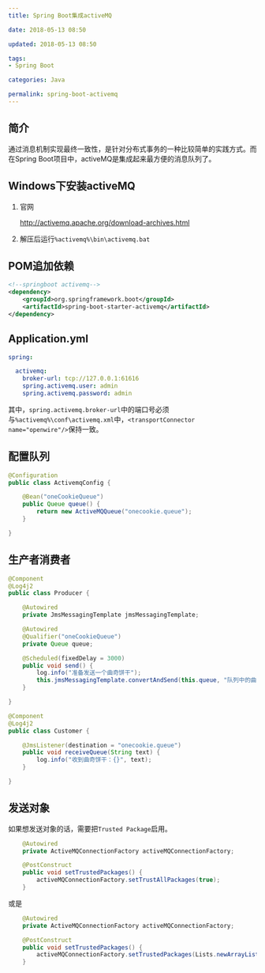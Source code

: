 ```yaml
---
title: Spring Boot集成activeMQ

date: 2018-05-13 08:50

updated: 2018-05-13 08:50

tags:
- Spring Boot

categories: Java

permalink: spring-boot-activemq
---
```


## 简介

通过消息机制实现最终一致性，是针对分布式事务的一种比较简单的实践方式。而在Spring Boot项目中，activeMQ是集成起来最方便的消息队列了。



## Windows下安装activeMQ

1. 官网

   http://activemq.apache.org/download-archives.html

2. 解压后运行`%activemq%\bin\activemq.bat`



## POM追加依赖

~~~xml
<!--springboot activemq-->
<dependency>
    <groupId>org.springframework.boot</groupId>
    <artifactId>spring-boot-starter-activemq</artifactId>
</dependency>
~~~



## Application.yml

~~~yaml
spring:

  activemq:
    broker-url: tcp://127.0.0.1:61616
    spring.activemq.user: admin
    spring.activemq.password: admin
~~~

其中，`spring.activemq.broker-url`中的端口号必须与`%activemq%\conf\activemq.xml`中，`<transportConnector name="openwire"/>`保持一致。



## 配置队列

~~~java
@Configuration
public class ActivemqConfig {

    @Bean("oneCookieQueue")
    public Queue queue() {
        return new ActiveMQQueue("onecookie.queue");
    }

}
~~~



## 生产者消费者

~~~java
@Component
@Log4j2
public class Producer {

    @Autowired
    private JmsMessagingTemplate jmsMessagingTemplate;

    @Autowired
    @Qualifier("oneCookieQueue")
    private Queue queue;

    @Scheduled(fixedDelay = 3000)
    public void send() {
        log.info("准备发送一个曲奇饼干");
        this.jmsMessagingTemplate.convertAndSend(this.queue, "队列中的曲奇饼干");
    }

}
~~~



~~~java
@Component
@Log4j2
public class Customer {

    @JmsListener(destination = "onecookie.queue")
    public void receiveQueue(String text) {
        log.info("收到曲奇饼干：{}", text);
    }

}
~~~



## 发送对象

如果想发送对象的话，需要把`Trusted Package`启用。

~~~java
    @Autowired
    private ActiveMQConnectionFactory activeMQConnectionFactory;

    @PostConstruct
    public void setTrustedPackages() {
        activeMQConnectionFactory.setTrustAllPackages(true);
    }
~~~



或是

~~~java
    @Autowired
    private ActiveMQConnectionFactory activeMQConnectionFactory;

    @PostConstruct
    public void setTrustedPackages() {
        activeMQConnectionFactory.setTrustedPackages(Lists.newArrayList("com.spldeolin.beginningmind"));
    }
~~~


